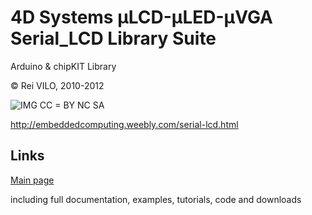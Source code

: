 
# 4D Systems μLCD-μLED-μVGA Serial_LCD Library Suite
Arduino & chipKIT Library

© Rei VILO, 2010-2012

![IMG](http://i.creativecommons.org/l/by-nc-sa/3.0/nl/88x31.png) CC = BY NC SA

http://embeddedcomputing.weebly.com/serial-lcd.html

## Links

[Main page](http://embeddedcomputing.weebly.com/serial-lcd.html)

including full documentation, examples, tutorials, code and downloads

